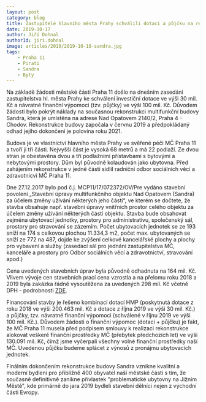 ```yaml
---
layout: post
category: blog
title: Zastupitelé hlavního města Prahy schválili dotaci a půjčku na rekonstrukci budovy Sandra
date: 2019-10-17
author: Jiří Dohnal
authorId: jiri.dohnal
image: articles/2019/2019-10-18-sandra.jpg
tags: 
	- Praha 11 
	- Pirati 
	- Sandra 
	- Byty
---
```



Na základě žádosti městské části Praha 11 došlo na dnešním zasedání zastupitelstva hl. města Prahy ke schválení investiční dotace ve výši 30 mil. Kč a návratné finanční výpomoci (tzv. půjčky) ve výši 100 mil. Kč. Důvodem žádosti bylo pokrýt náklady na současnou rekonstrukci multifunkční budovy Sandra, která je umístěna na adrese Nad Opatovem 2140/2, Praha 4 - Chodov. Rekonstrukce budovy započala v červnu 2019 a předpokládaný odhad jejího dokončení je polovina roku 2021.

Budova je ve vlastnictví hlavního města Prahy ve svěřené péči MČ Praha 11 a tvoří ji tři části. Nejvyšší část je vysoká 68 metrů a má 22 podlaží. Ze dvou stran je obestavěna dvou a tří podlažními přístavbami s bytovými a nebytovými prostory. Dům byl původně kolaudován jako ubytovna. Před zahájením rekonstrukce v jedné části sídlil radniční odbor sociálních věcí a zdravotnicví MČ Praha 11.

Dne 27.12.2017 bylo pod č.j. MCP11/17/072372/OV/Pre vydáno stavební povolení „Stavební úpravy multifunkčního objektu Nad Opatovem (Sandra) za účelem změny užívání některých jeho částí“, ve kterém se dočtete, že stavba obsahuje např. stavební úpravy vnitřních prostor celého objektu za účelem změny užívání některých částí objektu. Stavba bude obsahovat zejména ubytovací jednotky, prostory pro administrativu, společenský sál, prostory pro stravování se zázemím. Počet ubytovacích jednotek se ze 193 sníží na 174 s celkovou plochou 11.334,3 m2, počet max. ubytovaných se sníží ze 772 na 487, dojde ke zvýšení celkové kancelářské plochy a plochy pro vybavení a služby (zasedací sál pro jednání zastupitelstva MČ, kanceláře a prostory pro Odbor sociálních věcí a zdravotnictví, stravování apod.)

Cena uvedených stavebních úprav byla původně odhadnuta na 164 mil. Kč. Vlivem vývoje cen stavebních prací cena vzrostla a na přelomu roku 2018 a 2019 byla zakázka řádně vysoutěžena za uvedených 298 mil. Kč včetně DPH - podrobnosti [ZDE](https://www.etendry.cz/detail/268708-Stavebni-upravy-objektu-Nad-Opatovem-2140-Praha-4.html).

Financování stavby je řešeno kombinací dotací HMP (poskytnutá dotace z roku 2018 ve výši 200.463 mil. Kč a dotace z října 2019 ve výši 30 mil. Kč.) a půjčky, tzv. návratné finanční výpomoci (schválené v říjnu 2019 ve výši 100 mil. Kč.). Důvodem žádosti o finanční výpomoc (dotaci + půjčku) je fakt, že MČ Praha 11 musela před podpisem smlouvy k realizaci rekonstrukce alokovat veškeré finanční prostředky MČ (přebytek předchozích let) ve výši 130.091 mil. Kč, čímž jsme vyčerpali všechny volné finanční prostředky naší MČ. Uvedenou půjčku budeme splácet z výnosů z pronájmu ubytovacích jednotek.

Finálním dokončením rekonstrukce budovy Sandra vznikne kvalitní a moderní bydlení pro přibližně 400 obyvatel naší městské části s tím, že současně definitivně zanikne přívlastek "problematické ubytovny na Jižním Městě", kde primárně do jara 2019 bydleli stavební dělníci nejen z východní části Evropy.
